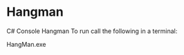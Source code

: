 # Hangman
C# Console Hangman
To run call the following in a terminal:

HangMan.exe <string word> <int wrongLetterLimit>
